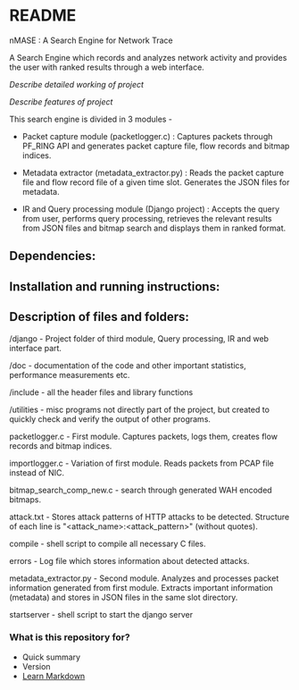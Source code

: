 # README #

nMASE : A Search Engine for Network Trace

A Search Engine which records and analyzes network activity and provides the user with ranked results through a web interface.

*Describe detailed working of project*

*Describe features of project*

This search engine is divided in 3 modules -
* Packet capture module (packetlogger.c) : Captures packets through PF_RING API and generates packet capture file, flow records and bitmap indices.

* Metadata extractor (metadata_extractor.py) : Reads the packet capture file and flow record file of a given time slot. Generates the JSON files for metadata.

* IR and Query processing module (Django project) : Accepts the query from user, performs query processing, retrieves the relevant results from JSON files and bitmap search and displays them in ranked format.


Dependencies:
-

Installation and running instructions:
-

Description of files and folders:
-

/django - Project folder of third module, Query processing, IR and web interface part.

/doc - documentation of the code and other important statistics, performance measurements etc.

/include - all the header files and library functions

/utilities - misc programs not directly part of the project, but created to quickly check and verify the output of other programs.

packetlogger.c - First module. Captures packets, logs them, creates flow records and bitmap indices.

importlogger.c - Variation of first module. Reads packets from PCAP file instead of NIC.

bitmap_search_comp_new.c - search through generated WAH encoded bitmaps.

attack.txt - Stores attack patterns of HTTP attacks to be detected. Structure of each line is "<attack_name>:<attack_pattern>" (without quotes).

compile - shell script to compile all necessary C files.

errors - Log file which stores information about detected attacks.

metadata_extractor.py - Second module. Analyzes and processes packet information generated from first module. Extracts important information (metadata) and stores in JSON files in the same slot directory.

startserver - shell script to start the django server

### What is this repository for? ###

* Quick summary
* Version
* [Learn Markdown](https://bitbucket.org/tutorials/markdowndemo)
